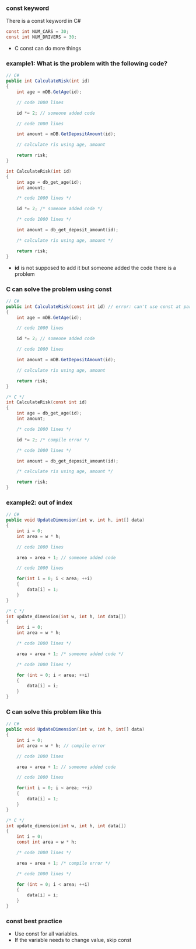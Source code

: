 ### const keyword
There is a const keyword in C#
```C#
const int NUM_CARS = 30;
const int NUM_DRIVERS = 30;
```
- C const can do more things


### example1: What is the problem with the following code? 
```C#
// C#
public int CalculateRisk(int id)
{
    int age = mDB.GetAge(id);

    // code 1000 lines

    id *= 2; // someone added code

    // code 1000 lines

    int amount = mDB.GetDepositAmount(id);

    // calculate ris using age, amount

    return risk;
}
```

```C
int CalculateRisk(int id)
{
    int age = db_get_age(id);
    int amount;

    /* code 1000 lines */

    id *= 2; /* someone added code */

    /* code 1000 lines */

    int amount = db_get_deposit_amount(id);

    /* calculate ris using age, amount */

    return risk;
}
```
- **id** is not supposed to add it but someone added the code there is a problem


### C can solve the problem using const
```C#
// C#
public int CalculateRisk(const int id) // error: can't use const at parameter
{
    int age = mDB.GetAge(id);

    // code 1000 lines

    id *= 2; // someone added code

    // code 1000 lines

    int amount = mDB.GetDepositAmount(id);

    // calculate ris using age, amount

    return risk;
}
```

```C
/* C */
int CalculateRisk(const int id)
{
    int age = db_get_age(id);
    int amount;

    /* code 1000 lines */

    id *= 2; /* compile error */

    /* code 1000 lines */

    int amount = db_get_deposit_amount(id);

    /* calculate ris using age, amount */

    return risk;
}
```



### example2: out of index
```C#
// C#
public void UpdateDimension(int w, int h, int[] data) 
{
    int i = 0;
    int area = w * h;

    // code 1000 lines

    area = area + 1; // someone added code

    // code 1000 lines

    for(int i = 0; i < area; ++i)
    {
        data[i] = 1;
    }
}
```

```C
/* C */
int update_dimension(int w, int h, int data[])
{
    int i = 0;
    int area = w * h;

    /* code 1000 lines */

    area = area + 1; /* someone added code */

    /* code 1000 lines */

    for (int = 0; i < area; ++i)
    {
        data[i] = i;
    }
}
```

### C can solve this problem like this
```C#
// C#
public void UpdateDimension(int w, int h, int[] data) 
{
    int i = 0;
    int area = w * h; // compile error

    // code 1000 lines

    area = area + 1; // someone added code

    // code 1000 lines

    for(int i = 0; i < area; ++i)
    {
        data[i] = 1;
    }
}
```

```C
/* C */
int update_dimension(int w, int h, int data[])
{
    int i = 0;
    const int area = w * h; 

    /* code 1000 lines */

    area = area + 1; /* compile error */

    /* code 1000 lines */

    for (int = 0; i < area; ++i)
    {
        data[i] = i;
    }
}
```


### const best practice
- Use const for all variables.
- If the variable needs to change value, skip const